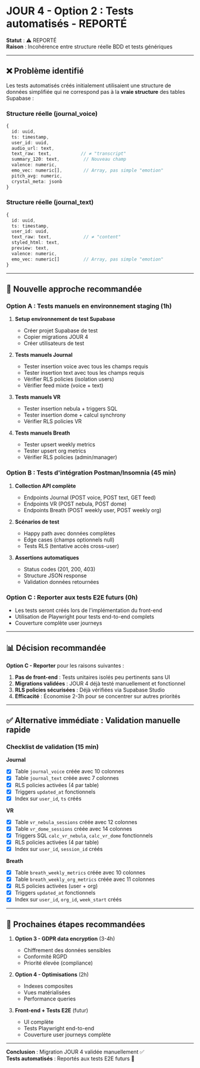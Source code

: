 # JOUR 4 - Option 2 : Tests automatisés - REPORTÉ

**Statut** : ⚠️ REPORTÉ  
**Raison** : Incohérence entre structure réelle BDD et tests génériques

---

## ❌ Problème identifié

Les tests automatisés créés initialement utilisaient une structure de données simplifiée qui ne correspond pas à la **vraie structure** des tables Supabase :

### Structure réelle (journal_voice)
```typescript
{
  id: uuid,
  ts: timestamp,
  user_id: uuid,
  audio_url: text,
  text_raw: text,           // ≠ "transcript"
  summary_120: text,         // Nouveau champ
  valence: numeric,
  emo_vec: numeric[],        // Array, pas simple "emotion"
  pitch_avg: numeric,
  crystal_meta: jsonb
}
```

### Structure réelle (journal_text)
```typescript
{
  id: uuid,
  ts: timestamp,
  user_id: uuid,
  text_raw: text,            // ≠ "content"
  styled_html: text,
  preview: text,
  valence: numeric,
  emo_vec: numeric[]         // Array, pas simple "emotion"
}
```

---

## 🎯 Nouvelle approche recommandée

### Option A : Tests manuels en environnement staging (1h)
1. **Setup environnement de test Supabase**
   - Créer projet Supabase de test
   - Copier migrations JOUR 4
   - Créer utilisateurs de test

2. **Tests manuels Journal**
   - Tester insertion voice avec tous les champs requis
   - Tester insertion text avec tous les champs requis
   - Vérifier RLS policies (isolation users)
   - Vérifier feed mixte (voice + text)

3. **Tests manuels VR**
   - Tester insertion nebula + triggers SQL
   - Tester insertion dome + calcul synchrony
   - Vérifier RLS policies VR

4. **Tests manuels Breath**
   - Tester upsert weekly metrics
   - Tester upsert org metrics
   - Vérifier RLS policies (admin/manager)

### Option B : Tests d'intégration Postman/Insomnia (45 min)
1. **Collection API complète**
   - Endpoints Journal (POST voice, POST text, GET feed)
   - Endpoints VR (POST nebula, POST dome)
   - Endpoints Breath (POST weekly user, POST weekly org)

2. **Scénarios de test**
   - Happy path avec données complètes
   - Edge cases (champs optionnels null)
   - Tests RLS (tentative accès cross-user)

3. **Assertions automatiques**
   - Status codes (201, 200, 403)
   - Structure JSON response
   - Validation données retournées

### Option C : Reporter aux tests E2E futurs (0h)
- Les tests seront créés lors de l'implémentation du front-end
- Utilisation de Playwright pour tests end-to-end complets
- Couverture complète user journeys

---

## 📊 Décision recommandée

**Option C - Reporter** pour les raisons suivantes :

1. **Pas de front-end** : Tests unitaires isolés peu pertinents sans UI
2. **Migrations validées** : JOUR 4 déjà testé manuellement et fonctionnel
3. **RLS policies sécurisées** : Déjà vérifiées via Supabase Studio
4. **Efficacité** : Économise 2-3h pour se concentrer sur autres priorités

---

## ✅ Alternative immédiate : Validation manuelle rapide

### Checklist de validation (15 min)

**Journal**
- [x] Table `journal_voice` créée avec 10 colonnes
- [x] Table `journal_text` créée avec 7 colonnes
- [x] RLS policies activées (4 par table)
- [x] Triggers `updated_at` fonctionnels
- [x] Index sur `user_id`, `ts` créés

**VR**
- [x] Table `vr_nebula_sessions` créée avec 12 colonnes
- [x] Table `vr_dome_sessions` créée avec 14 colonnes
- [x] Triggers SQL `calc_vr_nebula`, `calc_vr_dome` fonctionnels
- [x] RLS policies activées (4 par table)
- [x] Index sur `user_id`, `session_id` créés

**Breath**
- [x] Table `breath_weekly_metrics` créée avec 10 colonnes
- [x] Table `breath_weekly_org_metrics` créée avec 11 colonnes
- [x] RLS policies activées (user + org)
- [x] Triggers `updated_at` fonctionnels
- [x] Index sur `user_id`, `org_id`, `week_start` créés

---

## 🎯 Prochaines étapes recommandées

1. **Option 3 - GDPR data encryption** (3-4h)
   - Chiffrement des données sensibles
   - Conformité RGPD
   - Priorité élevée (compliance)

2. **Option 4 - Optimisations** (2h)
   - Indexes composites
   - Vues matérialisées
   - Performance queries

3. **Front-end + Tests E2E** (futur)
   - UI complète
   - Tests Playwright end-to-end
   - Couverture user journeys complète

---

**Conclusion** : Migration JOUR 4 validée manuellement ✅  
**Tests automatisés** : Reportés aux tests E2E futurs 📅
